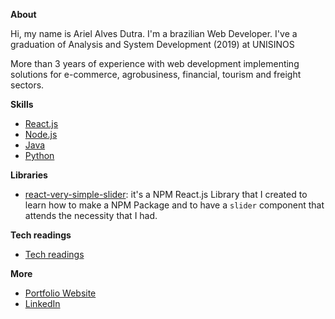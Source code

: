 **About**

Hi, my name is Ariel Alves Dutra. I'm a brazilian Web Developer. I've a graduation of Analysis and System Development (2019) at UNISINOS

More than 3 years of experience with web development implementing solutions for e-commerce, agrobusiness, financial, tourism and freight sectors.

**Skills**

- [React.js](https://github.com/arielalvesdutra/arielalvesdutra/blob/master/React_js.md)
- [Node.js](https://github.com/arielalvesdutra/arielalvesdutra/blob/master/Node_js.md)
- [Java](https://github.com/arielalvesdutra/arielalvesdutra/blob/master/Java.md)
- [Python](https://github.com/arielalvesdutra/arielalvesdutra/blob/master/Python.md)
<!-- 
- [jQuery and Bootstrap](jQuery_Bootstrap.md) 
- [Angular](Angular.md)
- [PHP](PHP.md) 
- -->

**Libraries**

- [react-very-simple-slider](https://www.npmjs.com/package/react-very-simple-slider): it's a NPM React.js Library that I created to learn how to make a NPM Package and to have a `slider` component that attends the necessity that I had.

**Tech readings**

- [Tech readings](https://github.com/arielalvesdutra/arielalvesdutra/blob/master/Tech_readings.md)

**More**

- [Portfolio Website](https://arielalvesdutra.github.io/)
- [LinkedIn](https://www.linkedin.com/in/arielalvesdutra/)
